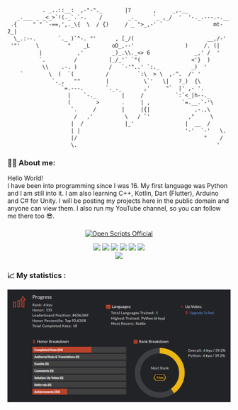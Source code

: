 <br clear="both">

<div align="center">
  <img src=""  />
</div>

###


###


###

```
           . _..::__:  ,-"-"._       |7       ,     _,.__             
   _.___ _ _<_>`!(._`.`-.    /        _._     `_ ,_/  '  '-._.---.-.__
 .{     " " `-==,',._\{  \  / {)     / _ ">_,-' `                mt-2_|
  \_.:--.       `._ )`^-. "'      , [_/(                       __,/-' 
 '"'     \         "    _L       oD_,--'                )     /. (|   
          |           ,'         _)_.\\._<> 6              _,' /  '   
          `.         /          [_/_'` `"(                <'}  )      
           \\    .-. )          /   `-'"..' `:._          _)  '       
    `        \  (  `(          /         `:\  > \  ,-^.  /' '         
              `._,   ""        |           \`'   \|   ?_)  {\         
                 `=.---.       `._._       ,'     "`  |' ,- '.        
                   |    `-._        |     /          `:`<_|h--._      
                   (        >       .     | ,          `=.__.`-'\     
                    `.     /        |     |{|              ,-.,\     
                     /   ,'          \   / `'            ,"     \     
                    |  /             |_'                |  __  /     
                    | |                                 '-'  `-'   \.
                    |/                                        "    / 
                    \.                                            '  
```


###

<h3 align="left">👩‍💻  About me:</h3>
Hello World!<br>
I have been into programming since I was 16. My first language was Python and I am still into it. I am also learning C++, Kotlin, Dart (Flutter), Arduino and C# for Unity. I will be posting my projects here in the public domain and anyone can view them. I also run my YouTube channel, so you can follow me there too 😎.


<p align="left"></p>

###


<p align="center">
  <a href="https://www.youtube.com/@OpenScriptsOfficial">
      <img src="https://yt3.googleusercontent.com/IOEJlgc4zf1PaBwUvU5zN-ACQ7vNwDSNDLwjaJIIUu8i2zckmOuwvg9YUV_O8mRVhhyubvlx-Q=w1707-fcrop64=1,00005a57ffffa5a8-k-c0xffffffff-no-nd-rj" alt="Open Scripts Official">
  </a>

<div align="center">
  <img src="https://img.shields.io/badge/Python-ffc870"/>
  <img src="https://img.shields.io/badge/C%2B%2B-FF0000"/>
  <img src="https://img.shields.io/badge/Flutter-0000CD"/>
  <img src="https://img.shields.io/badge/Arduino-40E0D0"/>
  <img src="https://img.shields.io/badge/C%23-8A2BE2"/>
  <img src="https://img.shields.io/badge/Kotlin-D2691E"/>
</div>

<div align="center">
<img src="https://img.shields.io/badge/Youtube-FF0000"/>
</div>  
</p>

###

<h3 align="left">📈 My statistics :</h3>
<p align="center">
<img src="Assets/CodewarsStatistic.png" alt="Statistic"/>
</p>
